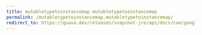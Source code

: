 ```yaml
---
title: mutabletypetoinstancemap.mutabletypetoinstancemap
permalink: /mutabletypetoinstancemap.mutabletypetoinstancemap/
redirect_to: https://guava.dev/releases/snapshot-jre/api/docs/com/google/common/reflect/MutableTypeToInstanceMap.html#MutableTypeToInstanceMap--
---
```

